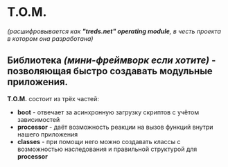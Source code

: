 # T.O.M.
*(расшифровывается как **"treds.net" operating module**, в честь проекта в котором она разработана)*

## Библиотека *(мини-фреймворк если хотите)* - позволяющая быстро создавать модульные приложения.

**T.O.M.** состоит из трёх частей:
- **boot** - отвечает за асинхронную загрузку скриптов с учётом зависимостей
- **processor** - даёт возможность реакции на вызов функций внутри нашего приложения
- **classes** - при помощи него можно создавать классы с возможностью наследования и правильной структурой для **processor**